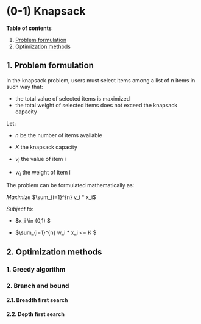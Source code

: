 # (0-1) Knapsack

**Table of contents**
1. [Problem formulation](#problem-formulation)
1. [Optimization methods](#optimization-methods)

<a id="problem-formulation"></a>

## 1. Problem formulation
In the knapsack problem, users must select items among a list of n items in such way that:
- the total value of selected items is maximized
- the total weight of selected items does not exceed the knapsack capacity

Let:

- $n$ be the number of items available

- $K$ the knapsack capacity

- $v_i$ the value of item i

- $w_i$ the weight of item i

The problem can be formulated mathematically as:

*Maximize* $\sum_{i=1}^{n} v_i * x_i$

*Subject to:*

- $x_i \in (0,1) $

- $\sum_{i=1}^{n} w_i * x_i <= K $



<a id="optimization-methods"></a>

## 2. Optimization methods

### 1. Greedy algorithm

### 2. Branch and bound

#### 2.1. Breadth first search
#### 2.2. Depth first search